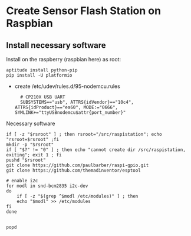 # Create Sensor Flash Station on Raspbian


## Install necessary software

Install on the raspberry (raspbian here) as root:

    aptitude install python-pip
    pip install -U platformio

* create /etc/udev/rules.d/95-nodemcu.rules

        # CP210X USB UART
        SUBSYSTEMS=="usb", ATTRS{idVendor}=="10c4", ATTRS{idProduct}=="ea60", MODE:="0666", SYMLINK+="ttyUSBnodemcu$attr{port_number}"


Necessary software

    if [ -z "$rsroot" ] ; then rsroot="/src/raspistation"; echo "rsroot=$rsroot" ;fi
    mkdir -p "$rsroot"
    if [ "$?" != "0" ] ; then echo "cannot create dir /src/raspistation, exiting"; exit 1 ; fi
    pushd "$rsroot"
    git clone https://github.com/paulbarber/raspi-gpio.git
    git clone https://github.com/themadinventor/esptool
    
    # enable i2c
    for modl in snd-bcm2835 i2c-dev
    do
    	if [ -z "$(grep ^$modl /etc/modules)" ] ; then
		echo "$modl" >> /etc/modules
	fi
    done


    popd
